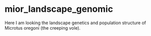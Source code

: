 # mior_landscape_genomic
Here I am looking the landscape genetics and population structure of Microtus oregoni (the creeping vole).
